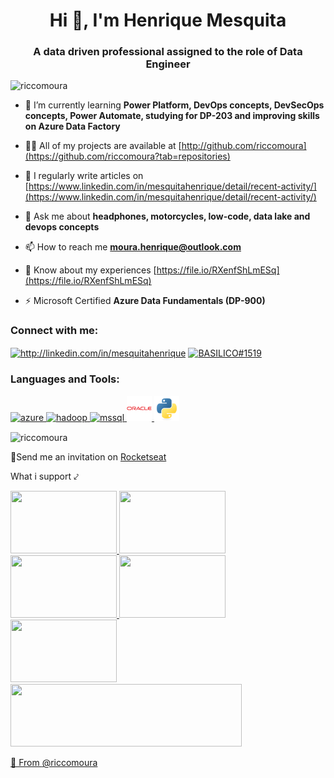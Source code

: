<h1 align="center">Hi 👋, I'm Henrique Mesquita</h1>
<h3 align="center">A data driven professional assigned to the role of Data Engineer</h3>

<p align="left"> <img src="https://komarev.com/ghpvc/?username=riccomoura&label=Profile%20views&color=0e75b6&style=flat" alt="riccomoura" /> </p>

- 🌱 I’m currently learning **Power Platform, DevOps concepts, DevSecOps concepts, Power Automate, studying for DP-203 and improving skills on Azure Data Factory**

- 👨‍💻 All of my projects are available at [http://github.com/riccomoura](https://github.com/riccomoura?tab=repositories)

- 📝 I regularly write articles on [https://www.linkedin.com/in/mesquitahenrique/detail/recent-activity/](https://www.linkedin.com/in/mesquitahenrique/detail/recent-activity/)

- 💬 Ask me about **headphones, motorcycles, low-code, data lake and devops concepts**

- 📫 How to reach me **moura.henrique@outlook.com**

- 📄 Know about my experiences [https://file.io/RXenfShLmESq](https://file.io/RXenfShLmESq)

- ⚡ Microsoft Certified **Azure Data Fundamentals (DP-900)**

<h3 align="left">Connect with me:</h3>
<p align="left">
<a href="https://linkedin.com/in/http://linkedin.com/in/mesquitahenrique" target="blank"><img align="center" src="https://raw.githubusercontent.com/rahuldkjain/github-profile-readme-generator/master/src/images/icons/Social/linked-in-alt.svg" alt="http://linkedin.com/in/mesquitahenrique" height="30" width="40" /></a>
<a href="https://discord.gg/BASILICO#1519" target="blank"><img align="center" src="https://raw.githubusercontent.com/rahuldkjain/github-profile-readme-generator/master/src/images/icons/Social/discord.svg" alt="BASILICO#1519" height="30" width="40" /></a>
</p>

<h3 align="left">Languages and Tools:</h3>
<p align="left"> <a href="https://azure.microsoft.com/en-in/" target="_blank" rel="noreferrer"> <img src="https://www.vectorlogo.zone/logos/microsoft_azure/microsoft_azure-icon.svg" alt="azure" width="40" height="40"/> </a> <a href="https://hadoop.apache.org/" target="_blank" rel="noreferrer"> <img src="https://www.vectorlogo.zone/logos/apache_hadoop/apache_hadoop-icon.svg" alt="hadoop" width="40" height="40"/> </a> <a href="https://www.microsoft.com/en-us/sql-server" target="_blank" rel="noreferrer"> <img src="https://www.svgrepo.com/show/303229/microsoft-sql-server-logo.svg" alt="mssql" width="40" height="40"/> </a> <a href="https://www.oracle.com/" target="_blank" rel="noreferrer"> <img src="https://raw.githubusercontent.com/devicons/devicon/master/icons/oracle/oracle-original.svg" alt="oracle" width="40" height="40"/> </a> <a href="https://www.python.org" target="_blank" rel="noreferrer"> <img src="https://raw.githubusercontent.com/devicons/devicon/master/icons/python/python-original.svg" alt="python" width="40" height="40"/> </a> </p>

<p><img align="center" src="https://github-readme-stats.vercel.app/api/top-langs?username=riccomoura&show_icons=true&locale=en&layout=compact" alt="riccomoura" /></p>



🚀Send me an invitation on [Rocketseat](https://app.rocketseat.com.br/me/henrique-moura-de-mesquita-1567131628)

What i support ⤦
<p float="center">
  <a href="https://www.ibm.com/employment/inclusion/"><img src="https://i.ibb.co/3d41bQR/ezgif-com-resize-1.gif" width="170" height="100" />
  <a href="https://catapult.lu/"><img src="https://i.ibb.co/X2VQY8G/ezgif-com-resize-2.gif" width="170" height="100" />
  <a href="https://www.ushahidi.com/"><img src="https://i.ibb.co/fxhYKFN/ushahidi.jpg" width="170" height="100" />
  <a href="https://women-in-tech.org/"><img src="https://i.ibb.co/9GH180b/ezgif-com-resize-3.gif" width="170" height="100" />
  <a href="https://agenciafiep.com.br/tag/reatiba/"><img src="https://i.ibb.co/przB0CD/ezgif-com-resize-4.gif" width="170" height="100" />
  <a href="http://contatonucleo.com.br/"><img src="https://i.ibb.co/T10Y0F5/ezgif-com-resize-6.gif" width="370" height="100" /> 


🔰 From [@riccomoura](https://github.com/riccomoura)


